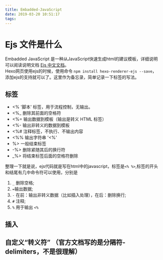 ```yaml
---
title: Embadded-JavaScript
date: 2019-03-20 10:51:17
tags:
---
```


# Ejs 文件是什么

Embadded JavaScript 是一种从JavaScript快速生成html的建议模板，详细说明可以阅读说明文档 [Ejs 中文文档](https://ejs.bootcss.com)。  
Hexo网页使用ejs的时候，使用命令 `npm install hexo-renderer-ejs --save`， 添加ejs的支持就可以了。这里作为备忘录，简单记录一下标签的写法。

## 标签 

* <% '脚本' 标签，用于流程控制，无输出。
* <%_ 删除其前面的空格符
* <%= 输出数据到模板（输出是转义 HTML 标签）
* <%- 输出非转义的数据到模板
* <%# 注释标签，不执行、不输出内容
* <%% 输出字符串 '<%'
* %> 一般结束标签
* -%> 删除紧随其后的换行符
* _%> 将结束标签后面的空格符删除

整理一下就是说，ejs代码就是写在html中的javascript，标签是`<% %>`,标签的开头和结尾有几中命令符可以使用，分别是
1. `_` 删除空格;
2. `=`输出数据;
3. `-` 在前：输出非转义数据（比如插入处理），在后：删除换行; 
4. `#` 注释; 
5. `%` 用于输出 `<%`

## 插入


## 自定义“转义符” （官方文档写的是分隔符-delimiters，不是很理解）

